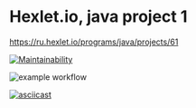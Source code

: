 # Hexlet.io, java project 1
https://ru.hexlet.io/programs/java/projects/61

[![Maintainability](https://api.codeclimate.com/v1/badges/a99a88d28ad37a79dbf6/maintainability)](https://codeclimate.com/github/codeclimate/codeclimate/maintainability)

![example workflow](https://github.com/s-chepurnov/java-project-lvl1/actions/workflows/github-actions.yml/badge.svg)

[![asciicast](https://asciinema.org/a/XhtP78nbKNcl0znYtRqMdzeDX.svg)](https://asciinema.org/a/XhtP78nbKNcl0znYtRqMdzeDX)